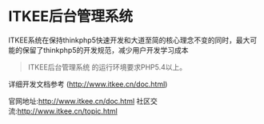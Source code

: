 ITKEE后台管理系统
===============

ITKEE系统在保持thinkphp5快速开发和大道至简的核心理念不变的同时，最大可能的保留了thinkphp5的开发规范，减少用户开发学习成本

> ITKEE后台管理系统 的运行环境要求PHP5.4以上。

详细开发文档参考 (http://www.itkee.cn/doc.html)

官网地址:http://www.itkee.cn/doc.html
社区交流:http://www.itkee.cn/topic.html
